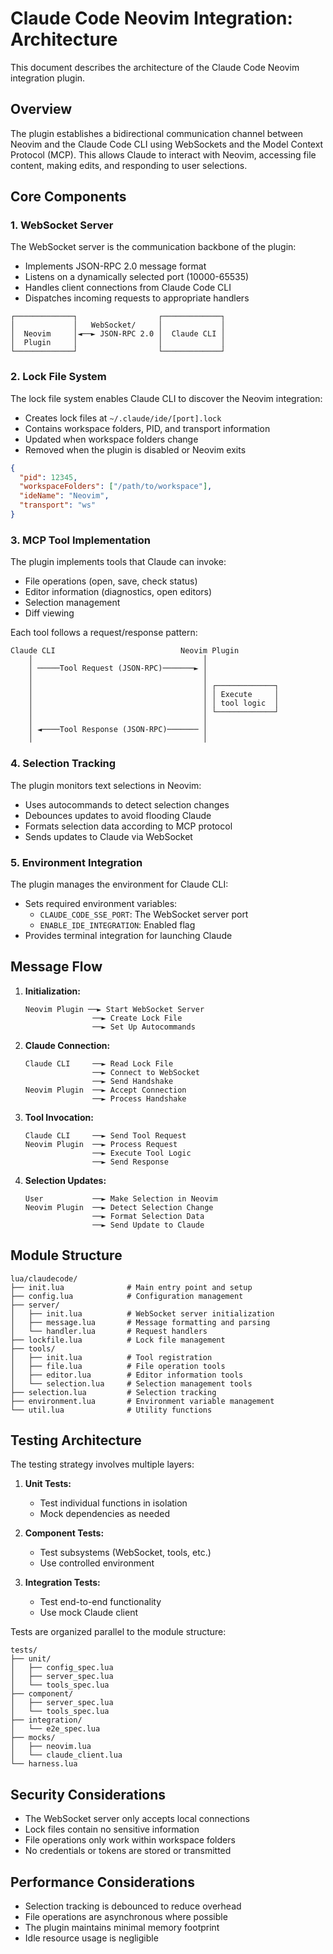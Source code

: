 # Claude Code Neovim Integration: Architecture

This document describes the architecture of the Claude Code Neovim integration plugin.

## Overview

The plugin establishes a bidirectional communication channel between Neovim and the Claude Code CLI using WebSockets and the Model Context Protocol (MCP). This allows Claude to interact with Neovim, accessing file content, making edits, and responding to user selections.

## Core Components

### 1. WebSocket Server

The WebSocket server is the communication backbone of the plugin:

- Implements JSON-RPC 2.0 message format
- Listens on a dynamically selected port (10000-65535)
- Handles client connections from Claude Code CLI
- Dispatches incoming requests to appropriate handlers

```
┌─────────────┐                  ┌─────────────┐
│             │   WebSocket/     │             │
│  Neovim     │◄──► JSON-RPC 2.0 │  Claude CLI │
│  Plugin     │                  │             │
└─────────────┘                  └─────────────┘
```

### 2. Lock File System

The lock file system enables Claude CLI to discover the Neovim integration:

- Creates lock files at `~/.claude/ide/[port].lock`
- Contains workspace folders, PID, and transport information
- Updated when workspace folders change
- Removed when the plugin is disabled or Neovim exits

```json
{
  "pid": 12345,
  "workspaceFolders": ["/path/to/workspace"],
  "ideName": "Neovim",
  "transport": "ws"
}
```

### 3. MCP Tool Implementation

The plugin implements tools that Claude can invoke:

- File operations (open, save, check status)
- Editor information (diagnostics, open editors)
- Selection management
- Diff viewing

Each tool follows a request/response pattern:

```
Claude CLI                            Neovim Plugin
    │                                      │
    │ ─────Tool Request (JSON-RPC)───────► │
    │                                      │
    │                                      │ ┌─────────────┐
    │                                      │ │ Execute     │
    │                                      │ │ tool logic  │
    │                                      │ └─────────────┘
    │                                      │
    │ ◄────Tool Response (JSON-RPC)─────── │
    │                                      │
```

### 4. Selection Tracking

The plugin monitors text selections in Neovim:

- Uses autocommands to detect selection changes
- Debounces updates to avoid flooding Claude
- Formats selection data according to MCP protocol
- Sends updates to Claude via WebSocket

### 5. Environment Integration

The plugin manages the environment for Claude CLI:

- Sets required environment variables:
  - `CLAUDE_CODE_SSE_PORT`: The WebSocket server port
  - `ENABLE_IDE_INTEGRATION`: Enabled flag
- Provides terminal integration for launching Claude

## Message Flow

1. **Initialization:**

   ```
   Neovim Plugin ──► Start WebSocket Server
                  ──► Create Lock File
                  ──► Set Up Autocommands
   ```

2. **Claude Connection:**

   ```
   Claude CLI     ──► Read Lock File
                  ──► Connect to WebSocket
                  ──► Send Handshake
   Neovim Plugin  ──► Accept Connection
                  ──► Process Handshake
   ```

3. **Tool Invocation:**

   ```
   Claude CLI     ──► Send Tool Request
   Neovim Plugin  ──► Process Request
                  ──► Execute Tool Logic
                  ──► Send Response
   ```

4. **Selection Updates:**

   ```
   User           ──► Make Selection in Neovim
   Neovim Plugin  ──► Detect Selection Change
                  ──► Format Selection Data
                  ──► Send Update to Claude
   ```

## Module Structure

```
lua/claudecode/
├── init.lua              # Main entry point and setup
├── config.lua            # Configuration management
├── server/
│   ├── init.lua          # WebSocket server initialization
│   ├── message.lua       # Message formatting and parsing
│   └── handler.lua       # Request handlers
├── lockfile.lua          # Lock file management
├── tools/
│   ├── init.lua          # Tool registration
│   ├── file.lua          # File operation tools
│   ├── editor.lua        # Editor information tools
│   └── selection.lua     # Selection management tools
├── selection.lua         # Selection tracking
├── environment.lua       # Environment variable management
└── util.lua              # Utility functions
```

## Testing Architecture

The testing strategy involves multiple layers:

1. **Unit Tests:**

   - Test individual functions in isolation
   - Mock dependencies as needed

2. **Component Tests:**

   - Test subsystems (WebSocket, tools, etc.)
   - Use controlled environment

3. **Integration Tests:**
   - Test end-to-end functionality
   - Use mock Claude client

Tests are organized parallel to the module structure:

```
tests/
├── unit/
│   ├── config_spec.lua
│   ├── server_spec.lua
│   └── tools_spec.lua
├── component/
│   ├── server_spec.lua
│   └── tools_spec.lua
├── integration/
│   └── e2e_spec.lua
├── mocks/
│   ├── neovim.lua
│   └── claude_client.lua
└── harness.lua
```

## Security Considerations

- The WebSocket server only accepts local connections
- Lock files contain no sensitive information
- File operations only work within workspace folders
- No credentials or tokens are stored or transmitted

## Performance Considerations

- Selection tracking is debounced to reduce overhead
- File operations are asynchronous where possible
- The plugin maintains minimal memory footprint
- Idle resource usage is negligible
